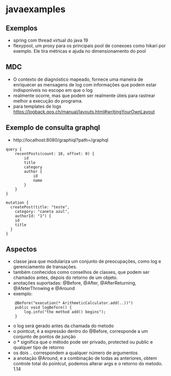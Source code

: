 # javaexamples

## Exemplos
- spring com thread virtual do java 19
- flexypool, um proxy para os principais pool de conexoes como hikari por exemplo. Ele tira métricas e ajuda no dimensionamento do pool

## MDC
- O contexto de diagnóstico mapeado, fornece uma maneira de enriquecer as mensagens de log com informações que podem estar indisponíveis no escopo em que o log 
- realmente ocorre, mas que podem ser realmente úteis para rastrear melhor a execução do programa.
- para templates de logs https://logback.qos.ch/manual/layouts.html#writingYourOwnLayout

## Exemplo de consulta graphql
- http://localhost:8080/graphiql?path=/graphql
```
query {
    recentPosts(count: 10, offset: 0) {
        id
        title
        category
        author {
            id
            name
        }
    }
}

mutation {
  createPost(title: "teste",
    category: "caneta azul",
    authorId: "1") {
    id
    title
  }
}

```

## Aspectos
- classe java que modulariza um conjunto de preocupações, como log e gerenciamento de transações.
- também conhecidos como conselhos de classes, que podem ser chamados antes, depois do retorno de um objeto.
- anotações suportadas: @Before, @After, @AfterReturning, @AfeterThrowing e @Around
- exemplo:
```
    @Before("execution(* ArithmeticCalculator.add(..))")
    public void logBefore() {
        log.info("the method add() begins");
    }
```
- o log será gerado antes da chamada do metodo
- o pointcut, é a expressão dentro do @Before, corresponde a um conjunto de pontos de junção
- o * significa que o método pode ser privado, protected ou public e qualquer tipo de retorno
- os dois .. correspondem a qualquer número de argumentos
- a anotação @Around, e a combinação de todas as anteriores, obtem controle total do pointcut, podemos alterar args e o retorno do metodo.
1.14